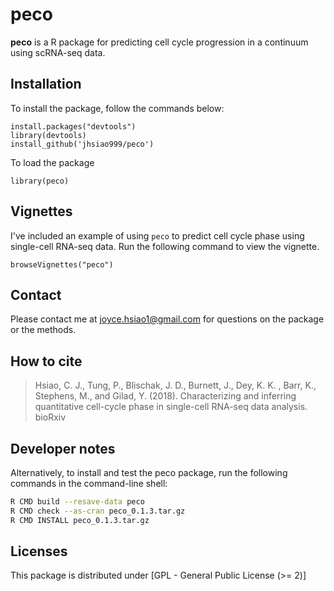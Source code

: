 # peco

**peco** is a R package for predicting cell cycle progression in a
continuum using scRNA-seq data.

## Installation 

To install the package, follow the commands below:

```
install.packages("devtools")
library(devtools)
install_github('jhsiao999/peco')
```

To load the package

```
library(peco)
```

## Vignettes

I've included an example of using `peco` to predict cell cycle phase
using single-cell RNA-seq data. Run the following command to view the
vignette.

```
browseVignettes("peco")
```

## Contact

Please contact me at [joyce.hsiao1@gmail.com](joyce.hsiao1@gmail.com)
for questions on the package or the methods.

## How to cite

> Hsiao, C. J., Tung, P., Blischak, J. D., Burnett, J., Dey, K. K. ,
> Barr, K., Stephens, M., and Gilad, Y. (2018). Characterizing and
> inferring quantitative cell-cycle phase in single-cell RNA-seq data
> analysis. bioRxiv

## Developer notes

Alternatively, to install and test the peco package, run the following
commands in the command-line shell:

```bash
R CMD build --resave-data peco
R CMD check --as-cran peco_0.1.3.tar.gz
R CMD INSTALL peco_0.1.3.tar.gz
```

## Licenses

This package is distributed under [GPL - General Public License (>= 2)]
